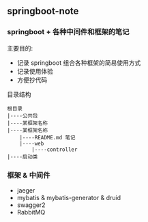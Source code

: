 ## springboot-note

### springboot + 各种中间件和框架的笔记

主要目的:
* 记录 springboot 组合各种框架的简易使用方式
* 记录使用体验
* 方便抄代码

目录结构

```
根目录
|----公共包
|----某框架名称
|----某框架名称
    |----README.md 笔记
    |----web
        |----controller
|----启动类
```

### 框架 & 中间件

* jaeger
* mybatis & mybatis-generator & druid 
* swagger2
* RabbitMQ
